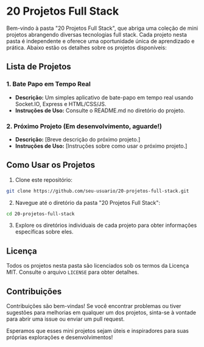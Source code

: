# 20 Projetos Full Stack

Bem-vindo à pasta "20 Projetos Full Stack", que abriga uma coleção de mini projetos abrangendo diversas tecnologias full stack. Cada projeto nesta pasta é independente e oferece uma oportunidade única de aprendizado e prática. Abaixo estão os detalhes sobre os projetos disponíveis:

## Lista de Projetos

### 1. Bate Papo em Tempo Real

- **Descrição:** Um simples aplicativo de bate-papo em tempo real usando Socket.IO, Express e HTML/CSS/JS.
- **Instruções de Uso:** Consulte o README.md no diretório do projeto.

### 2. Próximo Projeto (Em desenvolvimento, aguarde!)

- **Descrição:** [Breve descrição do próximo projeto.]
- **Instruções de Uso:** [Instruções sobre como usar o próximo projeto.]

## Como Usar os Projetos

1. Clone este repositório:

```bash
git clone https://github.com/seu-usuario/20-projetos-full-stack.git
```

2. Navegue até o diretório da pasta "20 Projetos Full Stack":

```bash
cd 20-projetos-full-stack
```

3. Explore os diretórios individuais de cada projeto para obter informações específicas sobre eles.

## Licença

Todos os projetos nesta pasta são licenciados sob os termos da Licença MIT. Consulte o arquivo `LICENSE` para obter detalhes.

## Contribuições

Contribuições são bem-vindas! Se você encontrar problemas ou tiver sugestões para melhorias em qualquer um dos projetos, sinta-se à vontade para abrir uma issue ou enviar um pull request.

Esperamos que esses mini projetos sejam úteis e inspiradores para suas próprias explorações e desenvolvimentos!
